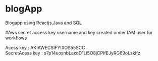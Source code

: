# blogApp
Blogapp using Reactjs,Java and SQL

#Aws secret access key username and key created under IAM user for workflows

Acess key : AKIAWECSIFYIXOS55SCC  
SecretAcess key : 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


